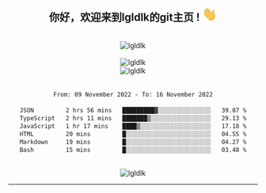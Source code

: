 <div align="center">
<h2> 你好，欢迎来到lgldlk的git主页 ! <img src="https://github.com/lgldlk/lgldlk/blob/main/gifs/Hi.gif" width="30px"></h2>
</div>

<div align="center">
 </br>
 <img src="http://aiitapp.cn:8091/?color=rgba(37,144,118,1)&shadowColor=rgba(12,16,20,1)&fontSize=120&&shadowOffsetX=9&shadowOffsetY=11" height="26px" alt="lgldlk" />
 </br>

   </br>
 <img src="https://github-readme-stats.vercel.app/api?username=lgldlk&show_icons=true&theme=gotham&locale=cn" alt="lgldlk" />
 

</br>

<img  src="http://github-readme-stats.vercel.app/api/top-langs/?username=lgldlk&show_icons=true&theme=gotham&locale=cn&layout=compact" alt="lgldlk"/>  
</br>
</br>

<!--START_SECTION:waka-->

```text
From: 09 November 2022 - To: 16 November 2022

JSON         2 hrs 56 mins   █████████▓░░░░░░░░░░░░░░░   39.07 %
TypeScript   2 hrs 11 mins   ███████▒░░░░░░░░░░░░░░░░░   29.13 %
JavaScript   1 hr 17 mins    ████▒░░░░░░░░░░░░░░░░░░░░   17.18 %
HTML         20 mins         █░░░░░░░░░░░░░░░░░░░░░░░░   04.55 %
Markdown     19 mins         █░░░░░░░░░░░░░░░░░░░░░░░░   04.27 %
Bash         15 mins         █░░░░░░░░░░░░░░░░░░░░░░░░   03.48 %
```

<!--END_SECTION:waka-->

 </br>
  <img src="https://visitor-badge.glitch.me/badge?page_id=lgldlk" alt="lgldlk" />

---

 

